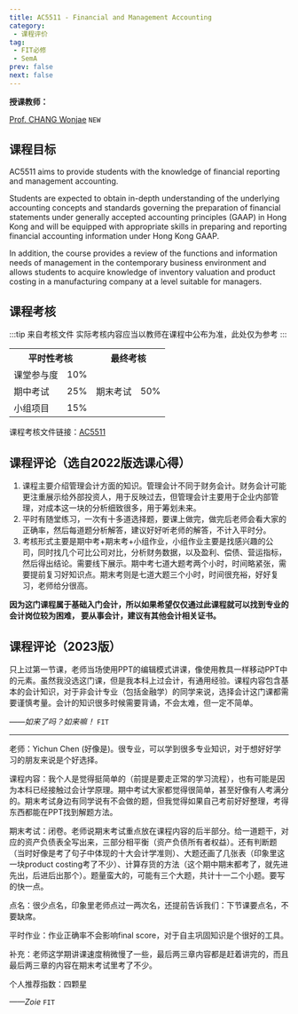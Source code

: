 ```yaml
---
title: AC5511 - Financial and Management Accounting
category:
 - 课程评价
tag:
 - FIT必修
 - SemA
prev: false
next: false
---
```


**授课教师：**

[Prof. CHANG Wonjae](https://www.cb.cityu.edu.hk/staff/wonchang/) `NEW`

## 课程目标

AC5511 aims to provide students with the knowledge of financial reporting and management accounting.

Students are expected to obtain in-depth understanding of the underlying accounting concepts and standards governing the preparation of financial statements under generally accepted accounting principles (GAAP) in Hong Kong and will be equipped with appropriate skills in preparing and reporting financial accounting information under Hong Kong GAAP.  

In addition, the course provides a review of the functions and information needs of management in the contemporary business environment and allows students to acquire knowledge of inventory valuation and product costing in a manufacturing company at a level suitable for managers.

## 课程考核

:::tip 来自考核文件
实际考核内容应当以教师在课程中公布为准，此处仅为参考
:::

<table>
    <tr>
        <th colspan=2>
            平时性考核
        </th>
        <th colspan=2>
            最终考核
        </th>
    </tr>
    <tr>
        <td>
            课堂参与度
        </td>
        <td>
            10%
        </td>
        <td rowspan=3>
            期末考试
        </td>
        <td rowspan=3>
            50%
        </td>
    </tr>
    <tr>
        <td>
            期中考试
        </td>
        <td>
            25%
        </td>
    </tr>
    <tr>
        <td>
            小组项目
        </td>
        <td>
            15%
        </td>
    </tr>
</table>

课程考核文件链接：[AC5511](https://www.cityu.edu.hk/catalogue/pg/202324/course/AC5511.pdf)

## 课程评论（选自2022版选课心得）

1. 课程主要介绍管理会计方面的知识。管理会计不同于财务会计。财务会计可能更注重展示给外部投资人，用于反映过去，但管理会计主要用于企业内部管理，对成本这一块的分析细致很多，用于筹划未来。
2. 平时有随堂练习，一次有十多道选择题，要课上做完，做完后老师会看大家的正确率，然后每道题分析解答，建议好好听老师的解答，不计入平时分。
3. 考核形式主要是期中考+期末考+小组作业，小组作业主要是找感兴趣的公司，同时找几个可比公司对比，分析财务数据，以及盈利、偿债、营运指标，然后得出结论。需要线下展示。期中考七道大题考两个小时，时间略紧张，需要提前复习好知识点。期末考则是七道大题三个小时，时间很充裕，好好复习，老师给分很高。

**因为这门课程属于基础入门会计，所以如果希望仅仅通过此课程就可以找到专业的会计岗位较为困难， 要从事会计，建议有其他会计相关证书。**

## 课程评论（2023版）

只上过第一节课，老师当场使用PPT的编辑模式讲课，像使用教具一样移动PPT中的元素。虽然我没选这门课，但是我本科上过会计，有通用经验。课程内容包含基本的会计知识，对于非会计专业（包括金融学）的同学来说，选择会计这门课都需要谨慎考量。会计的知识很多时候需要背诵，不会太难，但一定不简单。

_——如来了吗？如来嘛！_ `FIT`

---

老师：Yichun Chen (好像是)。很专业，可以学到很多专业知识，对于想好好学习的朋友来说是个好选择。

课程内容：我个人是觉得挺简单的（前提是要走正常的学习流程），也有可能是因为本科已经接触过会计学原理。期中考试大家都觉得很简单，甚至好像有人考满分的。期末考试身边有同学说有不会做的题，但我觉得如果自己考前好好整理，考得东西都能在PPT找到解题方法。

期末考试：闭卷。老师说期末考试重点放在课程内容的后半部分。给一道题干，对应的资产负债表全写出来，三部分相平衡（资产负债所有者权益）。还有判断题（当时好像是考了句子中体现的十大会计学准则）、大题还画了几张表（印象里这一块product costing考了不少）、计算存货的方法（这个期中期末都考了，就先进先出，后进后出那个）。题量蛮大的，可能有三个大题，共计十一二个小题。要写的快一点。

点名：很少点名，印象里老师点过一两次名，还提前告诉我们：下节课要点名，不要缺席。

平时作业：作业正确率不会影响final score，对于自主巩固知识是个很好的工具。

补充：老师这学期讲课速度稍微慢了一些，最后两三章内容都是赶着讲完的，而且最后两三章的内容在期末考试里考了不少。

个人推荐指数：四颗星

_——Zoie_ `FIT`
